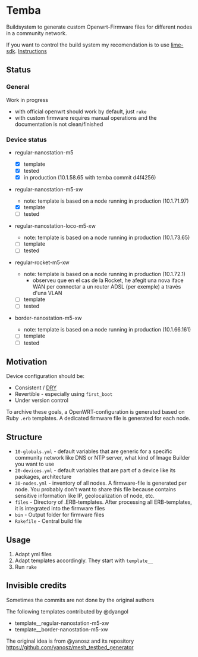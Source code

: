 # Temba

Buildsystem to generate custom Openwrt-Firmware files for different nodes in a community network.

If you want to control the build system my recomendation is to use [lime-sdk](https://github.com/libremesh/lime-sdk). [Instructions](https://github.com/guifi-exo/wiki/blob/master/howto/lime-sdk.md)

## Status

### General

Work in progress

- with official openwrt should work by default, just `rake`
- with custom firmware requires manual operations and the documentation is not clean/finished

### Device status

- regular-nanostation-m5

    - [x] template
    - [x] tested
    - [x] in production (10.1.58.65 with temba commit d4f4256)

- regular-nanostation-m5-xw

    - note: template is based on a node running in production (10.1.71.97)
    - [x] template
    - [ ] tested

- regular-nanostation-loco-m5-xw

    - note: template is based on a node running in production (10.1.73.65)
    - [ ] template
    - [ ] tested

- regular-rocket-m5-xw

    - note: template is based on a node running in production (10.1.72.1)
        - observeu que en el cas de la Rocket, he afegit una nova iface WAN per connectar a un router ADSL (per exemple) a través d'una VLAN
    - [ ] template
    - [ ] tested

- border-nanostation-m5-xw

    - note: template is based on a node running in production (10.1.66.161)
    - [ ] template
    - [ ] tested

## Motivation

Device configuration should be:

* Consistent / [DRY](https://en.wikipedia.org/wiki/Don%27t_repeat_yourself)
* Revertible - especially using `first_boot`
* Under version control

To archive these goals, a OpenWRT-configuration is generated based on Ruby `.erb` templates. A dedicated firmware file is generated for each node.

## Structure

* `10-globals.yml` - default variables that are generic for a specific community network like DNS or NTP server, what kind of Image Builder you want to use
* `20-devices.yml` - default variables that are part of a device like its packages, architecture
* `30-nodes.yml` - inventory of all nodes. A firmware-file is generated per node. You probably don't want to share this file because contains sensitive information like IP, geolocalization of node, etc.
* `files` - Directory of .ERB-templates. After processing all ERB-templates, it is integrated into the firmware files
* `bin` - Output folder for firmware files
* `Rakefile` - Central build file

## Usage

1. Adapt yml files
2. Adapt templates accordingly. They start with `template__`
3. Run `rake`

## Invisible credits

Sometimes the commits are not done by the original authors

The following templates contributed by @dyangol

- template__regular-nanostation-m5-xw
- template__border-nanostation-m5-xw

The original idea is from @yanosz and its repository https://github.com/yanosz/mesh_testbed_generator
